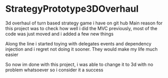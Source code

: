 # StrategyPrototype3DOverhaul

3d overhaul of turn based strategy game i have on git hub
Main reason for this project was to check how well i did the MVC previously, most of the code was just moved and i added a few new things

Along the line i started toying with delegates events and dependency injection and i regret not doing it sooner. They would make my life much easier    

So now im done with this project, i was able to change it to 3d with no problem whatsoever so i consider it a success
